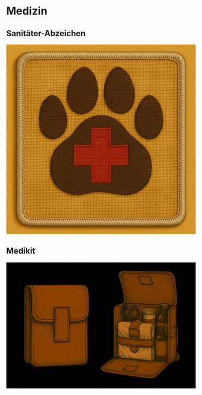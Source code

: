 # Medizin

## Sanitäter-Abzeichen

![Sanitaeter-Abzeichen, Pfotenabdruck mit innenliegendem roten Kreuz](../_images/technologie/medizin/sanitaeter-abzeichen.jpg)

## Medikit

![Medikit](../_images/technologie/medizin/medikit-03.jpg)
